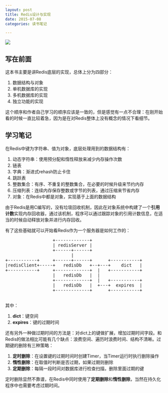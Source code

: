 ```yaml
---
layout: post
title: Redis设计与实现
date: 2015-07-08
categories: 读书笔记

---
```


![](http://img4.douban.com/mpic/s27297117.jpg)

## 写在前面

这本书主要是讲Redis底层的实现，总体上分为四部分：

1. 数据结构与对象
2. 单机数据库的实现
3. 多机数据库的实现
4. 独立功能的实现

这个顺序和作者自己学习的顺序应该是一致的，但是感觉有一点不合理：在刚开始看的时候一直比较着急，因为是在对Redis整体上没有概念的情况下看细节。

## 学习笔记

在Redis中键为字符串、值为对象，底层处理用到的数据结构有：

1. 动态字符串：使用预分配和惰性释放来减少内存操作次数
2. 链表
3. 字典：渐进式rehash防止卡住
4. 跳跃表
5. 整数集合：有序、不重复的整数集合，在必要的时候升级来节约内存
6. 压缩列表：连续内存保存整数或字节的列表，通过压缩来节省内存
7. 对象：在Redis中都是对象，实现基于上面的数据结构

由于Redis是用C编写的，没有垃圾回收机制，因此在对象系统中构建了一个**引用计数**实现内存回收器，通过该机制，程序可以通过跟踪对象的引用计数信息，在适当的时候自动释放对象并进行内存回收。

有了这些基础就可以开始看Redis作为一个服务器是如何工作的：

<pre>
                  +-------------+                   
                  | redisServer |                   
                  +------+------+                   
                         |                          
+-----------+     +------+------+      +-----------+
|redisClient+-----+   redisDb   +--+---+    dict   |
+-----------+     +-------------+  |   +-----------+
                  |   redisDb   |  |                
                  +-------------+  |   +-----------+
                  |   redisDb   |  +---+  expires  |
                  +-------------+      +-----------+

</pre>

其中：

1. **dict**：键空间
2. **expires**：键的过期时间

还有另外一种做过期时间的方法是：对dict上的键做扩展，增加过期时间字段。和Redis的做法相比可能有几个缺点：浪费空间、遍历时浪费时间、结构不清晰。过期键的删除有三种策略：

1. **定时删除**：在设置键的过期时间时创建Timer，当Timer运行时执行删除操作
2. **惰性删除**：在取值时判断是否过期，如果过期则删除
3. **定期删除**：每隔一段时间对数据库进行检查扫描，删除里面过期的键

定时删除显然不靠谱，在Redis中同时使用了**定期删除**和**惰性删除**，当然在持久化程序中也需要考虑过期时间。














